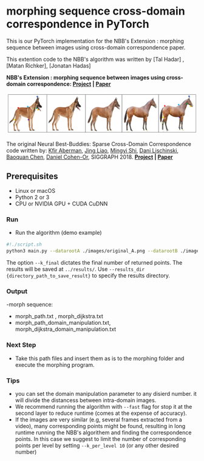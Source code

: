 # morphing sequence cross-domain correspondence in PyTorch

This is our PyTorch implementation for the NBB's Extension :  morphing sequence between images using cross-domain correspondence paper.

This extention code to the NBB's algorithm was written by [Tal Hadar]  , [Matan Richker], [Jonatan Hadas] 

**NBB's Extension :  morphing sequence between images using cross-domain correspondence: [Project](https://github.com/talhadar1/NBBs_extension_morphing_sequence_using_cross_domain_correspondence) |  [Paper](https://arxiv.org/pdf/1805.04140.pdf)**

<img src="first_page_sample.png" width="800" />


The original Neural Best-Buddies: Sparse Cross-Domain Correspondence code written by:
[Kfir Aberman](https://kfiraberman.github.io/), [Jing Liao](https://liaojing.github.io/html/), [Mingyi Shi](https://rubbly.cn/), [Dani Lischinski](http://danix3d.droppages.com/), [Baoquan Chen](http://www.cs.sdu.edu.cn/~baoquan/), [Daniel Cohen-Or](https://www.cs.tau.ac.il/~dcor/), SIGGRAPH 2018.
**[Project](http://fve.bfa.edu.cn/recap/nbbs/) |  [Paper](https://arxiv.org/pdf/1805.04140.pdf)**

## Prerequisites
- Linux or macOS
- Python 2 or 3
- CPU or NVIDIA GPU + CUDA CuDNN

### Run

- Run the algorithm (demo example)
```bash
#!./script.sh
python3 main.py --datarootA ./images/original_A.png --datarootB ./images/original_B.png --name lion_cat --k_final 10
```
The option `--k_final` dictates the final number of returned points. The results will be saved at `../results/`. Use `--results_dir {directory_path_to_save_result}` to specify the results directory.

### Output
-morph sequence:
- morph_path.txt					, morph_dijkstra.txt
- morph_path_domain_manipulation.txt, morph_dijkstra_domain_manipulation.txt 

### Next Step
- Take this path files and insert them as is to the morphing folder and execute the morphing program.

### Tips
- you can set the domain manipulation parameter to any disierd number. it will divide the distancess between intra-domain images.
- We recommend running the algorithm with `--fast` flag for stop it at the second layer to reduce runtime (comes at the expense of accuracy).
- If the images are very similar (e.g, several frames extracted from a video), many corresponding points might be found, resulting in long runtime running the NBB's algorithem and finding the correspondence points. In this case we suggest to limit the number of corresponding points per level by setting `--k_per_level 10` (or any other desired number)


